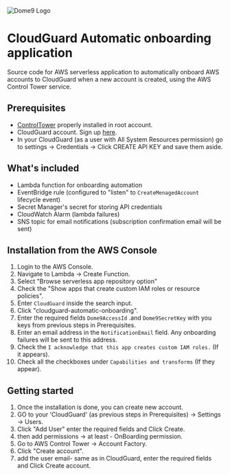![Dome9 Logo](https://central.dome9.com/assets/images/cloud-guard/cloud-guard-logo.svg)

# CloudGuard Automatic onboarding application
Source code for AWS serverless application to automatically onboard AWS accounts to CloudGuard when a new account is created, using the AWS Control Tower service.

## Prerequisites
- [ControlTower](https://aws.amazon.com/controltower/) properly installed in root account. 
- CloudGuard account. Sign up [here](https://secure.dome9.com/).
- In your CloudGuard (as a user with All System Resources permission) go to settings -> Credentials -> Click CREATE API KEY and save them aside. 

## What's included
- Lambda function for onboarding automation
- EventBridge rule (configured to "listen" to `CreateMenagedAccount` lifecycle event)
- Secret Manager's secret for storing API credentials 
- CloudWatch Alarm (lambda failures)
- SNS topic for email notifications (subscription confirmation email will be sent)

## Installation from the AWS Console
1. Login to the AWS Console.
2. Navigate to Lambda -> Create Function.
3. Select "Browse serverless app repository option"
4. Check the "Show apps that create custom IAM roles or resource policies".
5. Enter `CloudGuard` inside the search input. 
6. Click  "cloudguard-automatic-onboarding".
7. Enter the required fields `Dome9AccessId` .and `Dome9SecretKey` with you keys from previous steps in Prerequisites.
8. Enter an email address in the `NotificationEmail` field. Any onboarding failures will be sent to this address.
9. Check the `I acknowledge that this app creates custom IAM roles.` (If it appears). 
10. Check all the checkboxes under `Capabilities and transforms` (If they appear).


## Getting started
1. Once the installation is done, you can create new account.
2. GO to your 'CloudGuard' (as previous steps in Prerequisites) -> Settings -> Users.
3. Click "Add User" enter the required fields and Click Create.
4. then add permissions -> at least - OnBoarding permission.
5. Go to AWS Control Tower -> Account Factory.
6. Click "Create account".
7. add the user email- same as in CloudGuard, enter the required fields and Click Create account.

